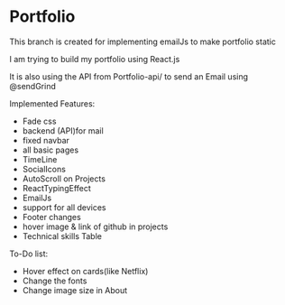 # Portfolio
This branch is created for implementing emailJs to make portfolio static

I am trying to build my portfolio using React.js 

It is also using the API from Portfolio-api/ to send an Email using @sendGrind

Implemented Features:
- Fade css
- backend (API)for mail
- fixed navbar
- all basic pages
- TimeLine 
- SocialIcons
- AutoScroll on Projects
- ReactTypingEffect
- EmailJs
- support for all devices
- Footer changes
- hover image & link of github in projects
- Technical skills Table

To-Do list:
- Hover effect on cards(like Netflix)
- Change the fonts
- Change image size in About

